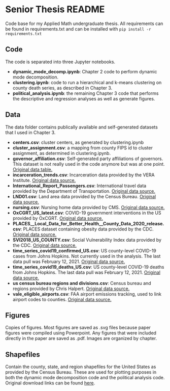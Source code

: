 # Senior Thesis README
Code base for my Applied Math undergraduate thesis. All requirements can be found in requirements.txt and can be installed with 
`pip install -r requirements.txt `


## Code

The code is separated into three Jupyter notebooks.

* **dynamic_mode_decomp.ipynb**: Chapter 2 code to perform dynamic mode decomposition.
* **clustering.ipynb**: code to run a hierarchical and k-means clustering on county death series, as described in Chapter 3.
* **political_analysis.ipynb**: the remaining Chapter 3 code that performs the descriptive and regression analyses as well as generate figures.

## Data

The data folder contains publically available and self-generated datasets that I used in Chapter 3.

* **centers.csv**: cluster centers, as generated by clustering.ipynb
* **cluster_assignment.csv**: a mapping from county FIPS id to cluster assignment, as determined in clustering.ipynb.
* **governor_affiliation.csv**: Self-generated party affiliations of governors. This dataset is not really used in the code anymore but was at one point. [Original data table.](https://ballotpedia.org/Partisan_composition_of_governors)
* **incarceration_trends.csv**: Incarceration data provided by the VERA Institute. [Original data source.](https://github.com/vera-institute/incarceration-trends)
* **International_Report_Passengers.csv**: International travel data provided by the Department of Transportation. [Original data source.](https://data.transportation.gov/Aviation/International_Report_Passengers/xgub-n9bw) 
* **LND01.csv**: Land area data provided by the Census Bureau. [Original data source.](https://www.census.gov/library/publications/2011/compendia/usa-counties-2011.html)
* **nursing.csv**: Nursing home data provided by CMS. [Original data source.](https://data.cms.gov/provider-data/dataset/4pq5-n9py)
* **OxCGRT_US_latest.csv**: COVID-19 government interventions in the US provided by OxCGRT. [Original data source.](https://github.com/OxCGRT/USA-covid-policy) 
* **PLACES__Local_Data_for_Better_Health__County_Data_2020_release.csv**: PLACES dataset containing obesity data provided by the CDC. [Original data source.](https://nccd.cdc.gov/PLACES/rdPage.aspx?rdReport=DPH_500_Cities.ComparisonReport)
* **SVI2018_US_COUNTY.csv**: Social Vulnerability Index data provided by the CDC. [Original data source.](https://www.atsdr.cdc.gov/placeandhealth/svi/data_documentation_download.html)
* **time_series_covid19_confirmed_US.csv**: US county-level COVID-19 cases from Johns Hopkins. Not currently used in the analysis. The last data pull was February 12, 2021. [Original data source.](https://github.com/CSSEGISandData/COVID-19)
* **time_series_covid19_deaths_US.csv**: US county-level COVID-19 deaths from Johns Hopkins. The last data pull was February 12, 2021. [Original data source.](https://github.com/CSSEGISandData/COVID-19)
* **us census bureau regions and divisions.csv**: Census bureau and regions provided by Chris Halpert. [Original data source.](https://github.com/cphalpert/census-regions/blob/master/us%20census%20bureau%20regions%20and%20divisions.csv)
* **vale_eligible_airports.csv**: FAA airport emissions tracking, used to link airport codes to counties. [Original data source.](https://www.faa.gov/airports/environmental/vale/)

## Figures

Copies of figures. Most figures are saved as .svg files because paper figures were compiled using Powerpoint. Any figures that were included directly in the paper are saved as .pdf. Images are organized by chapter.

## Shapefiles

Contain the county, state, and region shapefiles for the United States as provided by the Census Bureau. These are used for plotting purposes in both the dynamic mode decomposition code and the political analysis code. Original download links can be found [here](https://www.census.gov/geographies/mapping-files/time-series/geo/carto-boundary-file.html).
